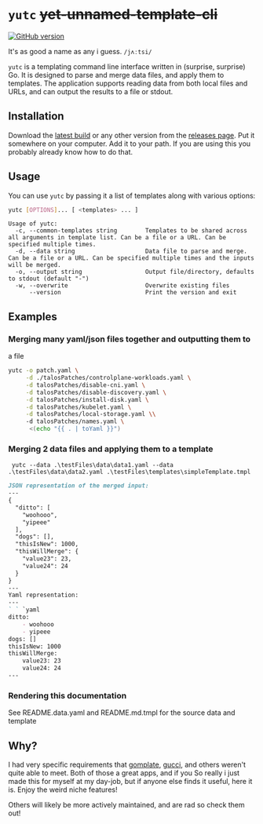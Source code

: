 # `yutc` ~~yet-unnamed-template-cli~~

[![GitHub version](https://badge.fury.io/gh/adam-huganir%2Fyutc.svg)](https://badge.fury.io/gh/adam-huganir%2Fyutc)

It's as good a name as any i guess. `/jʌːtsi/`

`yutc` is a templating command line interface written in (surprise, surprise) Go.
It is designed to parse and merge data files, and apply them to templates.
The application supports reading data from both local files and URLs,
and can output the results to a file or stdout.

## Installation

Download the [latest build](https://github.com/adam-huganir/yutc/releases/latest) or any
other version from the [releases page](https://github.com/adam-huganir/yutc/releases).
Put it somewhere on your computer. Add it to your path. If you are using this you probably
already know how to do that.

## Usage

You can use `yutc` by passing it a list of templates along with various options:

```bash
yutc [OPTIONS]... [ <templates> ... ]
```
```
Usage of yutc:
  -c, --common-templates string        Templates to be shared across all arguments in template list. Can be a file or a URL. Can be specified multiple times.
  -d, --data string                    Data file to parse and merge. Can be a file or a URL. Can be specified multiple times and the inputs will be merged.
  -o, --output string                  Output file/directory, defaults to stdout (default "-")
  -w, --overwrite                      Overwrite existing files
      --version                        Print the version and exit
```

## Examples


### Merging many yaml/json files together and outputting them to
a file

```bash
yutc -o patch.yaml \
     -d ./talosPatches/controlplane-workloads.yaml \
     -d talosPatches/disable-cni.yaml \
     -d talosPatches/disable-discovery.yaml \
     -d talosPatches/install-disk.yaml \
     -d talosPatches/kubelet.yaml \
     -d talosPatches/local-storage.yaml \\
     -d talosPatches/names.yaml \
      <(echo "{{ . | toYaml }}")
```
### Merging 2 data files and applying them to a template

```pwsh
 yutc --data .\testFiles\data\data1.yaml --data .\testFiles\data\data2.yaml .\testFiles\templates\simpleTemplate.tmpl
```

```md
JSON representation of the merged input:
---
{
  "ditto": [
    "woohooo",
    "yipeee"
  ],
  "dogs": [],
  "thisIsNew": 1000,
  "thisWillMerge": {
    "value23": 23,
    "value24": 24
  }
}
---
Yaml representation:
---
` ` `yaml
ditto:
    - woohooo
    - yipeee
dogs: []
thisIsNew: 1000
thisWillMerge:
    value23: 23
    value24: 24
---
```
### Rendering this documentation

See README.data.yaml and README.md.tmpl for the source data and template

## Why?

I had very specific requirements
that [gomplate](https://github.com/hairyhenderson/gomplate), [gucci](https://github.com/noqcks/gucci), and
others weren't quite able to meet.
Both of those a great apps, and if you
So really i just made this for myself at my day-job, but if anyone else
finds it useful, here it is.
Enjoy the weird niche features!


Others will likely be more actively maintained, and are rad so check them out!
